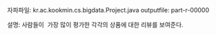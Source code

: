 자파파일:  kr.ac.kookmin.cs.bigdata.Project.java
outputfile: part-r-00000

설명: 사람들이  가장 많이 평가한 각각의 상품에 대한 리뷰를 보여준다.
